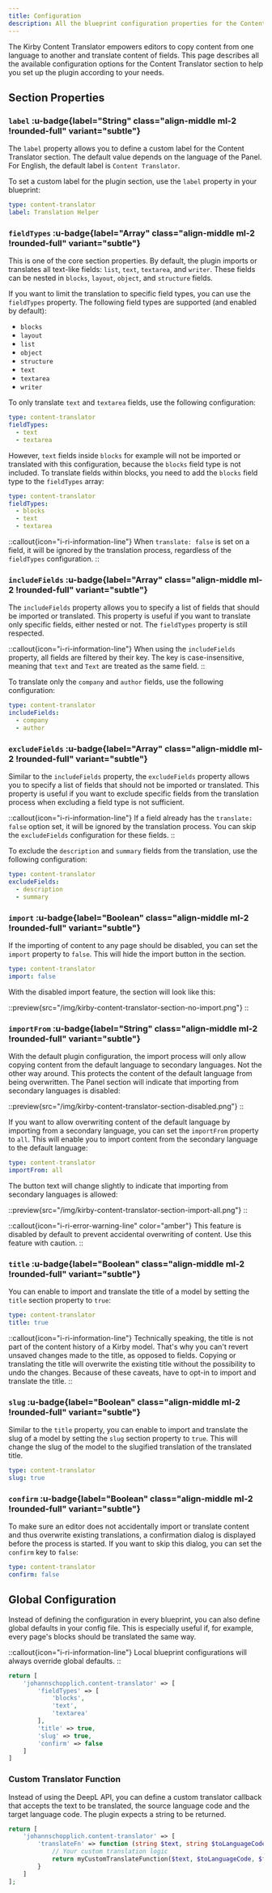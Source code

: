 ```yaml
---
title: Configuration
description: All the blueprint configuration properties for the Content Translator section.
---
```


The Kirby Content Translator empowers editors to copy content from one language to another and translate content of fields. This page describes all the available configuration options for the Content Translator section to help you set up the plugin according to your needs.

## Section Properties

### `label` :u-badge{label="String" class="align-middle ml-2 !rounded-full" variant="subtle"}

The `label` property allows you to define a custom label for the Content Translator section. The default value depends on the language of the Panel. For English, the default label is `Content Translator`.

To set a custom label for the plugin section, use the `label` property in your blueprint:

```yaml [sections/content-translator.yml]
type: content-translator
label: Translation Helper
```

### `fieldTypes` :u-badge{label="Array" class="align-middle ml-2 !rounded-full" variant="subtle"}

This is one of the core section properties. By default, the plugin imports or translates all text-like fields: `list`, `text`, `textarea`, and `writer`. These fields can be nested in `blocks`, `layout`, `object`, and `structure` fields.

If you want to limit the translation to specific field types, you can use the `fieldTypes` property. The following field types are supported (and enabled by default):

- `blocks`
- `layout`
- `list`
- `object`
- `structure`
- `text`
- `textarea`
- `writer`

To only translate `text` and `textarea` fields, use the following configuration:

```yaml [sections/content-translator.yml]
type: content-translator
fieldTypes:
  - text
  - textarea
```

However, `text` fields inside `blocks` for example will not be imported or translated with this configuration, because the `blocks` field type is not included. To translate fields within blocks, you need to add the `blocks` field type to the `fieldTypes` array:

```yaml [sections/content-translator.yml]
type: content-translator
fieldTypes:
  - blocks
  - text
  - textarea
```

::callout{icon="i-ri-information-line"}
When `translate: false` is set on a field, it will be ignored by the translation process, regardless of the `fieldTypes` configuration.
::

### `includeFields` :u-badge{label="Array" class="align-middle ml-2 !rounded-full" variant="subtle"}

The `includeFields` property allows you to specify a list of fields that should be imported or translated. This property is useful if you want to translate only specific fields, either nested or not. The `fieldTypes` property is still respected.

::callout{icon="i-ri-information-line"}
When using the `includeFields` property, all fields are filtered by their key. The key is case-insensitive, meaning that `text` and `Text` are treated as the same field.
::

To translate only the `company` and `author` fields, use the following configuration:

```yaml [sections/content-translator.yml]
type: content-translator
includeFields:
  - company
  - author
```

### `excludeFields` :u-badge{label="Array" class="align-middle ml-2 !rounded-full" variant="subtle"}

Similar to the `includeFields` property, the `excludeFields` property allows you to specify a list of fields that should not be imported or translated. This property is useful if you want to exclude specific fields from the translation process when excluding a field type is not sufficient.

::callout{icon="i-ri-information-line"}
If a field already has the `translate: false` option set, it will be ignored by the translation process. You can skip the `excludeFields` configuration for these fields.
::

To exclude the `description` and `summary` fields from the translation, use the following configuration:

```yaml [sections/content-translator.yml]
type: content-translator
excludeFields:
  - description
  - summary
```

### `import` :u-badge{label="Boolean" class="align-middle ml-2 !rounded-full" variant="subtle"}

If the importing of content to any page should be disabled, you can set the `import` property to `false`. This will hide the import button in the section.

```yaml [sections/content-translator.yml]
type: content-translator
import: false
```

With the disabled import feature, the section will look like this:

::preview{src="/img/kirby-content-translator-section-no-import.png"}
::

### `importFrom` :u-badge{label="String" class="align-middle ml-2 !rounded-full" variant="subtle"}

With the default plugin configuration, the import process will only allow copying content from the default language to secondary languages. Not the other way around. This protects the content of the default language from being overwritten. The Panel section will indicate that importing from secondary languages is disabled:

::preview{src="/img/kirby-content-translator-section-disabled.png"}
::

If you want to allow overwriting content of the default language by importing from a secondary language, you can set the `importFrom` property to `all`. This will enable you to import content from the secondary language to the default language:

```yaml [sections/content-translator.yml]
type: content-translator
importFrom: all
```

The button text will change slightly to indicate that importing from secondary languages is allowed:

::preview{src="/img/kirby-content-translator-section-import-all.png"}
::

::callout{icon="i-ri-error-warning-line" color="amber"}
This feature is disabled by default to prevent accidental overwriting of content. Use this feature with caution.
::

### `title` :u-badge{label="Boolean" class="align-middle ml-2 !rounded-full" variant="subtle"}

You can enable to import and translate the title of a model by setting the `title` section property to `true`:

```yaml [sections/content-translator.yml]
type: content-translator
title: true
```

::callout{icon="i-ri-information-line"}
Technically speaking, the title is not part of the content history of a Kirby model. That's why you can't revert unsaved changes made to the title, as opposed to fields. Copying or translating the title will overwrite the existing title without the possibility to undo the changes. Because of these caveats, have to opt-in to import and translate the title.
::

### `slug` :u-badge{label="Boolean" class="align-middle ml-2 !rounded-full" variant="subtle"}

Similar to the `title` property, you can enable to import and translate the slug of a model by setting the `slug` section property to `true`. This will change the slug of the model to the slugified translation of the translated title.

```yaml [sections/content-translator.yml]
type: content-translator
slug: true
```

### `confirm` :u-badge{label="Boolean" class="align-middle ml-2 !rounded-full" variant="subtle"}

To make sure an editor does not accidentally import or translate content and thus overwrite existing translations, a confirmation dialog is displayed before the process is started. If you want to skip this dialog, you can set the `confirm` key to `false`:

```yaml [sections/content-translator.yml]
type: content-translator
confirm: false
```

## Global Configuration

Instead of defining the configuration in every blueprint, you can also define global defaults in your config file. This is especially useful if, for example, every page's blocks should be translated the same way.

::callout{icon="i-ri-information-line"}
Local blueprint configurations will always override global defaults.
::

```php [config.php]
return [
    'johannschopplich.content-translator' => [
        'fieldTypes' => [
            'blocks',
            'text',
            'textarea'
        ],
        'title' => true,
        'slug' => true,
        'confirm' => false
    ]
]
```

### Custom Translator Function

Instead of using the DeepL API, you can define a custom translator callback that accepts the text to be translated, the source language code and the target language code. The plugin expects a string to be returned.

```php [config.php]
return [
    'johannschopplich.content-translator' => [
        'translateFn' => function (string $text, string $toLanguageCode, string|null $fromLanguageCode = null): string {
            // Your custom translation logic
            return myCustomTranslateFunction($text, $toLanguageCode, $fromLanguageCode);
        }
    ]
];
```
